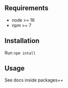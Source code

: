 ## Requirements

- node >= 16
- npm >= 7

## Installation

Run `npm intall`

## Usage
See docs inside packages++
